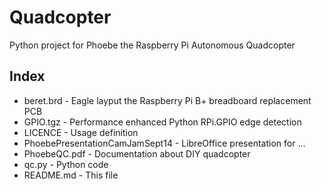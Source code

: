 Quadcopter
==========

Python project for Phoebe the Raspberry Pi Autonomous Quadcopter

Index
-----
<ul>
<li>beret.brd    - Eagle layput the Raspberry Pi B+ breadboard replacement PCB</li>
<li>GPIO.tgz     - Performance enhanced Python RPi.GPIO edge detection</li>
<li>LICENCE      - Usage definition</li>
<li>PhoebePresentationCamJamSept14 - LibreOffice presentation for ...</li>
<li>PhoebeQC.pdf - Documentation about DIY quadcopter</li>
<li>qc.py        - Python code</li>
<li>README.md    - This file</li>
</ul>
